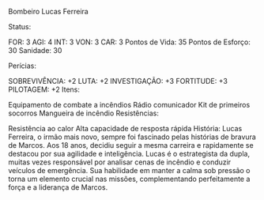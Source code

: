 Bombeiro
Lucas Ferreira

Status:

FOR: 3
AGI: 4
INT: 3
VON: 3
CAR: 3
Pontos de Vida: 35 Pontos de Esforço: 30 Sanidade: 30

Perícias:

SOBREVIVÊNCIA: +2
LUTA: +2
INVESTIGAÇÃO: +3
FORTITUDE: +3
PILOTAGEM: +2
Itens:

Equipamento de combate a incêndios
Rádio comunicador
Kit de primeiros socorros
Mangueira de incêndio
Resistências:

Resistência ao calor
Alta capacidade de resposta rápida
História: Lucas Ferreira, o irmão mais novo, sempre foi fascinado pelas histórias de bravura de Marcos. Aos 18 anos, decidiu seguir a mesma carreira e rapidamente se destacou por sua agilidade e inteligência. Lucas é o estrategista da dupla, muitas vezes responsável por analisar cenas de incêndio e conduzir veículos de emergência. Sua habilidade em manter a calma sob pressão o torna um elemento crucial nas missões, complementando perfeitamente a força e a liderança de Marcos.
